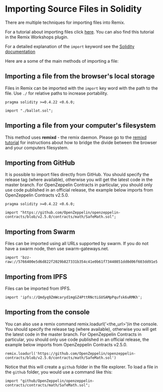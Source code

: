 Importing Source Files in Solidity
==================================

There are multiple techniques for importing files into Remix.

For a tutorial about importing files click [here](https://github.com/ethereum/remix-workshops/tree/master/LoadingContent).  You can also find this tutorial in the Remix Workshops plugin.

For a detailed explanation of the `import` keyword see the
[Solidity documentation](https://solidity.readthedocs.io/en/develop/layout-of-source-files.html?highlight=import#importing-other-source-files)

Here are a some of the main methods of importing a file:

Importing a file from the browser's local storage
-------------------------------------------------

Files in Remix can be imported with the `import` key word with the path to the file. Use ```./``` for relative paths to increase portability.
```
pragma solidity >=0.4.22 <0.6.0;

import "./ballot.sol";
```


Importing a file from your computer's filesystem
-------------------------------------------------

This method uses **remixd** - the remix daemon.  Please go to the [remixd tutorial](remixd.html) for instructions about how to bridge the divide between the browser and your computers filesystem.


Importing from GitHub
---------------------

It is possible to import files directly from GitHub.  You should specify the release tag (where available), otherwise you will get the latest code in the master branch.  For OpenZeppelin  Contracts in particular, you should only use code published in an official release, the example below imports from OpenZeppelin Contracts v2.5.0.

```
pragma solidity >=0.4.22 <0.6.0;

import "https://github.com/OpenZeppelin/openzeppelin-contracts/blob/v2.5.0/contracts/math/SafeMath.sol";

```

Importing from Swarm
--------------------

Files can be imported using all URLs supported by swarm. 
If you do not have a swarm node, then use swarm-gateways.net.

```
import 'bzz-raw://5766400e5d6d822f2029b827331b354c41e0b61f73440851dd0d06f603dd91e5';
```

Importing from IPFS
--------------------

Files can be imported from IPFS. 

```
import 'ipfs://Qmdyq9ZmWcaryd1mgGZ4PttRNctLGUSAMpPqufsk6uRMKh';
```

Importing from the console
--------------------------

You can also use a remix command remix.loadurl('<the_url>')in the console. You should specify the release tag (where available), otherwise you will get the latest code in the master branch. For OpenZeppelin Contracts in particular, you should only use code published in an official release, the example below imports from OpenZeppelin Contracts v2.5.0.

```
remix.loadurl('https://github.com/OpenZeppelin/openzeppelin-contracts/blob/v2.5.0/contracts/math/SafeMath.sol')
```

Notice that this will create a `github` folder in the file explorer.  To load a file in the `github` folder, you would use a command like this:

```
import "github/OpenZeppelin/openzeppelin-contracts/contracts/math/SafeMath.sol";
```

